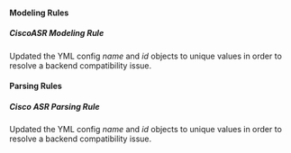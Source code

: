 
#### Modeling Rules

##### CiscoASR Modeling Rule

Updated the YML config *name* and *id* objects to unique values in order to resolve a backend compatibility issue.

#### Parsing Rules

##### Cisco ASR Parsing Rule

Updated the YML config *name* and *id* objects to unique values in order to resolve a backend compatibility issue.
